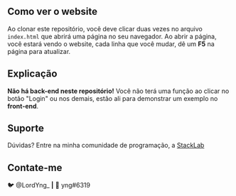 ## Como ver o website

 Ao clonar este repositório, você deve clicar duas vezes no arquivo `index.html` que abrirá uma página no seu navegador. Ao abrir a página, você estará vendo o website, cada linha que você mudar, dê um **F5** na página para atualizar.

## Explicação

 **Não há back-end neste repositório!** Você não terá uma função ao clicar no botão "Login" ou nos demais, estão ali para demonstrar um exemplo no **front-end**.

## Suporte

 Dúvidas? Entre na minha comunidade de programação, a [StackLab](https://discord.gg/UhEUW4h6mb)

## Contate-me

🐦 @LordYng_ **|** 🤖 yng#6319
